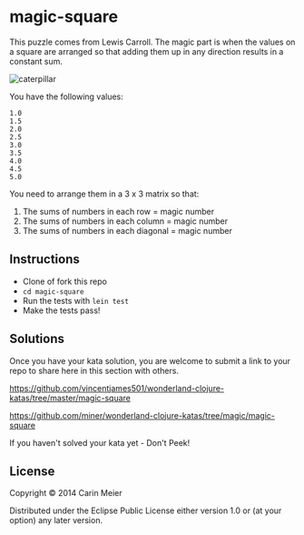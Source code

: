 # magic-square

This puzzle comes from Lewis Carroll.  The magic part is when the
values on a square are arranged so that adding them up in any direction results in
a constant sum.

![caterpillar](/images/caterpillar.gif)

You have the following values:

```
1.0
1.5
2.0
2.5
3.0
3.5
4.0
4.5
5.0
```

You need to arrange them in a 3 x 3 matrix so that:

1. The sums of numbers in each row = magic number
2. The sums of numbers in each column = magic number
3. The sums of numbers in each diagonal = magic number


## Instructions

- Clone of fork this repo
- `cd magic-square`
- Run the tests with `lein test`
- Make the tests pass!

## Solutions

Once you have your kata solution, you are welcome to submit a link to your repo to share here in this section with others.

https://github.com/vincentjames501/wonderland-clojure-katas/tree/master/magic-square

https://github.com/miner/wonderland-clojure-katas/tree/magic/magic-square

If you haven't solved your kata yet - Don't Peek!

## License

Copyright © 2014 Carin Meier

Distributed under the Eclipse Public License either version 1.0 or (at
your option) any later version.


